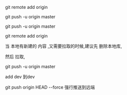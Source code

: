 git remote add origin 

git push -u origin master 

git push -u origin master

git remote add origin 

当 本地有新建的 内容 ,又需要拉取的时候,建议先  删除本地库,

然后 拉取,

 git push -u origin master

add dev 到dev

git push origin HEAD --force 强行推送到远端

